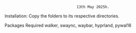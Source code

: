                                      13th May 2025h.


Installation: Copy the folders to its respective directories. 

Packages Required
walker, swaync, waybar, hyprland, pywal16
